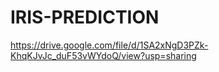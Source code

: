 # IRIS-PREDICTION
https://drive.google.com/file/d/1SA2xNgD3PZk-KhqKJvJc_duF53vWYdoQ/view?usp=sharing
